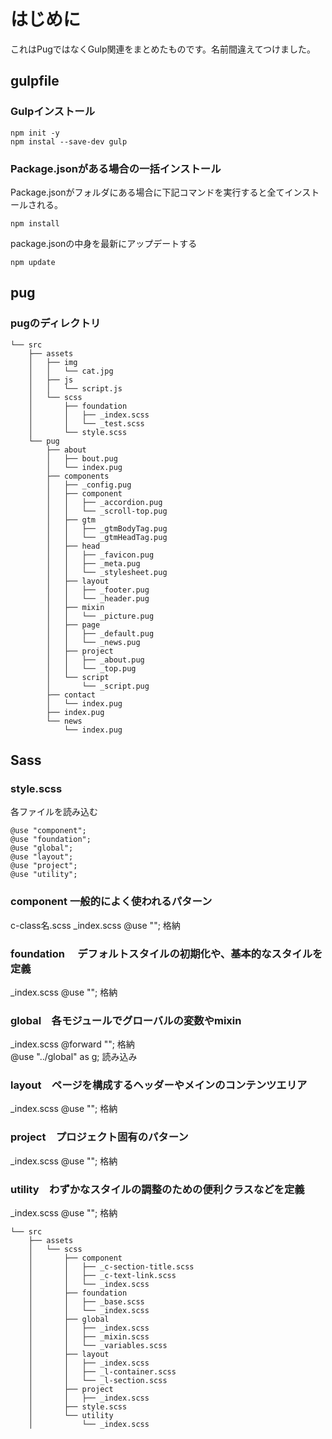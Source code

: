 # はじめに
これはPugではなくGulp関連をまとめたものです。名前間違えてつけました。

## gulpfile
### Gulpインストール
```
npm init -y
npm instal --save-dev gulp
```

### Package.jsonがある場合の一括インストール
Package.jsonがフォルダにある場合に下記コマンドを実行すると全てインストールされる。
```
npm install 
```
package.jsonの中身を最新にアップデートする
```
npm update
```
## pug
### pugのディレクトリ
```
└── src
    ├── assets
    │   ├── img
    │   │   └── cat.jpg
    │   ├── js
    │   │   └── script.js
    │   └── scss
    │       ├── foundation
    │       │   ├── _index.scss
    │       │   └── _test.scss
    │       └── style.scss
    └── pug
        ├── about
        │   ├── bout.pug
        │   └── index.pug
        ├── components
        │   ├── _config.pug
        │   ├── component
        │   │   ├── _accordion.pug
        │   │   └── _scroll-top.pug
        │   ├── gtm
        │   │   ├── _gtmBodyTag.pug
        │   │   └── _gtmHeadTag.pug
        │   ├── head
        │   │   ├── _favicon.pug
        │   │   ├── _meta.pug
        │   │   └── _stylesheet.pug
        │   ├── layout
        │   │   ├── _footer.pug
        │   │   └── _header.pug
        │   ├── mixin
        │   │   └── _picture.pug
        │   ├── page
        │   │   ├── _default.pug
        │   │   └── _news.pug
        │   ├── project
        │   │   ├── _about.pug
        │   │   └── _top.pug
        │   └── script
        │       └── _script.pug
        ├── contact
        │   └── index.pug
        ├── index.pug
        └── news
            └── index.pug
```

## Sass
### style.scss
各ファイルを読み込む
```
@use "component";
@use "foundation";
@use "global";
@use "layout";
@use "project";
@use "utility";  
```
### component 一般的によく使われるパターン
c-class名.scss
_index.scss  @use "";   格納
### foundation 　デフォルトスタイルの初期化や、基本的なスタイルを定義
_index.scss  @use "";   格納
### global　各モジュールでグローバルの変数やmixin
_index.scss  @forward ""; 格納  
@use "../global" as g; 読み込み
### layout　ページを構成するヘッダーやメインのコンテンツエリア
_index.scss  @use "";   格納
### project　プロジェクト固有のパターン
_index.scss  @use "";   格納  
### utility　わずかなスタイルの調整のための便利クラスなどを定義
_index.scss  @use "";   格納


```
└── src
    ├── assets
    │   └── scss
    │       ├── component
    │       │   ├── _c-section-title.scss
    │       │   ├── _c-text-link.scss
    │       │   └── _index.scss
    │       ├── foundation
    │       │   ├── _base.scss
    │       │   └── _index.scss
    │       ├── global
    │       │   ├── _index.scss
    │       │   ├── _mixin.scss
    │       │   └── _variables.scss
    │       ├── layout
    │       │   ├── _index.scss
    │       │   ├── _l-container.scss
    │       │   └── _l-section.scss
    │       ├── project
    │       │   ├── _index.scss
    │       ├── style.scss
    │       └── utility
    │           └── _index.scss
```
